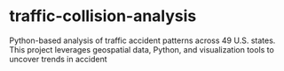 # traffic-collision-analysis
Python-based analysis of traffic accident patterns across 49 U.S. states. This project leverages geospatial data, Python, and visualization tools to uncover trends in accident
